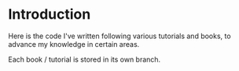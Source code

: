 # Introduction 
Here is the code I've written following various tutorials and books, to advance my knowledge in certain
areas.

Each book / tutorial is stored in its own branch.